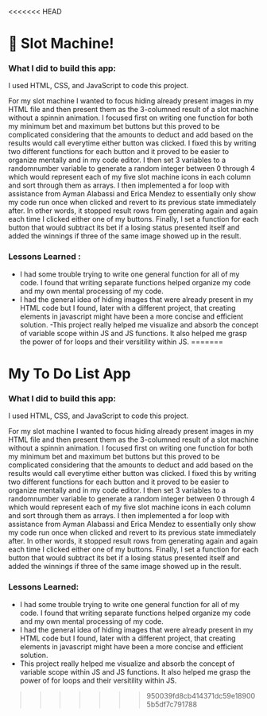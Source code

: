 <<<<<<< HEAD
# 🎰 Slot Machine!

### What I did to build this app:

I used HTML, CSS, and JavaScript to code this project.

For my slot machine I wanted to focus hiding already present images in my HTML file and then present them as the 3-columned result of a slot machine without a spinnin animation. I focused first on writing one function for both my minimum bet and maximum bet buttons but this proved to be complicated considering that the amounts to deduct and add based on the results would call everytime either button was clicked. I fixed this by writing two different functions for each button and it proved to be easier to organize mentally and in my code editor. I then set 3 variables to a randomnumber variable to generate a random integer between 0 through 4 which would represent each of my five slot machine icons in each column and sort through them as arrays. I then implemented a for loop with assistance from Ayman Alabassi and Erica Mendez to essentially only show my code run once when clicked and revert to its previous state immediately after. In other words, it stopped result rows from generating again and again each time I clicked either one of my buttons. Finally, I set a function for each button that would subtract its bet if a losing status presented itself and added the winnings if three of the same image showed up in the result.

### Lessons Learned :

- I had some trouble trying to write one general function for all of my code. I found that writing separate functions helped organize my code and my own mental processing of my code.
- I had the general idea of hiding images that were already present in my HTML code but I found, later with a different project, that creating elements in javascript might have been a more concise and efficient solution.
-This project really helped me visualize and absorb the concept of variable scope within JS and JS functions. It also helped me grasp the power of for loops and their versitility within JS.
=======
# My To Do List App

### What I did to build this app:
I used HTML, CSS, and JavaScript to code this project.

For my slot machine I wanted to focus hiding already present images in my HTML file and then present them as the 3-columned result of a slot machine without a spinnin animation. I focused first on writing one function for both my minimum bet and maximum bet buttons but this proved to be complicated considering that the amounts to deduct and add based on the results would call everytime either button was clicked. I fixed this by writing two different functions for each button and it proved to be easier to organize mentally and in my code editor. I then set 3 variables to a randomnumber variable to generate a random integer between 0 through 4 which would represent each of my five slot machine icons in each column and sort through them as arrays. I then implemented a for loop with assistance from Ayman Alabassi and Erica Mendez to essentially only show my code run once when clicked and revert to its previous state immediately after. In other words, it stopped result rows from generating again and again each time I clicked either one of my buttons. Finally, I set a function for each button that would subtract its bet if a losing status presented itself and added the winnings if three of the same image showed up in the result. 


### Lessons Learned: 
- I had some trouble trying to write one general function for all of my code. I found that writing separate functions helped organize my code and my own mental processing of my code.
- I had the general idea of hiding images that were already present in my HTML code but I found, later with a different project, that creating elements in javascript might have been a more concise and efficient solution.
- This project really helped me visualize and absorb the concept of variable scope within JS and JS functions. It also helped me grasp the power of for loops and their versitility within JS. 


>>>>>>> 950039fd8cb414371dc59e189005b5df7c791788
